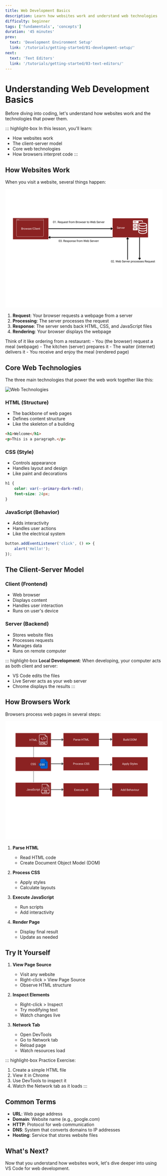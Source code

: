 ```yaml
---
title: Web Development Basics
description: Learn how websites work and understand web technologies
difficulty: beginner
tags: ['fundamentals', 'concepts']
duration: '45 minutes'
prev:
  text: 'Development Environment Setup'
  link: '/tutorials/getting-started/01-development-setup/'
next:
  text: 'Text Editors'
  link: '/tutorials/getting-started/03-text-editors/'
---
```


<div class="tutorial-container">

# Understanding Web Development Basics

Before diving into coding, let's understand how websites work and the technologies that power them.

::: highlight-box
In this lesson, you'll learn:

- How websites work
- The client-server model
- Core web technologies
- How browsers interpret code
  :::

## How Websites Work

When you visit a website, several things happen:

<img src="../../../.vitepress/public/images/tutorials/getting-started/client-server.svg" alt="Client-Server Model" />

1. **Request**: Your browser requests a webpage from a server
2. **Processing**: The server processes the request
3. **Response**: The server sends back HTML, CSS, and JavaScript files
4. **Rendering**: Your browser displays the webpage

<div class="highlight-box">
Think of it like ordering from a restaurant:
- You (the browser) request a meal (webpage)
- The kitchen (server) prepares it
- The waiter (internet) delivers it
- You receive and enjoy the meal (rendered page)
</div>

## Core Web Technologies

The three main technologies that power the web work together like this:

<img src="../../../.vitepress/public/images/tutorials/getting-started/web-technologies.svg" alt="Web Technologies" />

### HTML (Structure)

- The backbone of web pages
- Defines content structure
- Like the skeleton of a building

```html
<h1>Welcome</h1>
<p>This is a paragraph.</p>
```

### CSS (Style)

- Controls appearance
- Handles layout and design
- Like paint and decorations

```css
h1 {
	color: var(--primary-dark-red);
	font-size: 24px;
}
```

### JavaScript (Behavior)

- Adds interactivity
- Handles user actions
- Like the electrical system

```javascript
button.addEventListener('click', () => {
	alert('Hello!');
});
```

## The Client-Server Model

### Client (Frontend)

- Web browser
- Displays content
- Handles user interaction
- Runs on user's device

### Server (Backend)

- Stores website files
- Processes requests
- Manages data
- Runs on remote computer

::: highlight-box
**Local Development**: When developing, your computer acts as both client and server:

- VS Code edits the files
- Live Server acts as your web server
- Chrome displays the results
  :::

## How Browsers Work

Browsers process web pages in several steps:

<img src="../../../.vitepress/public/images/tutorials/getting-started/browser-process.svg" alt="Browser Process" />

1. **Parse HTML**

   - Read HTML code
   - Create Document Object Model (DOM)

2. **Process CSS**

   - Apply styles
   - Calculate layouts

3. **Execute JavaScript**

   - Run scripts
   - Add interactivity

4. **Render Page**
   - Display final result
   - Update as needed

## Try It Yourself

1. **View Page Source**

   - Visit any website
   - Right-click > View Page Source
   - Observe HTML structure

2. **Inspect Elements**

   - Right-click > Inspect
   - Try modifying text
   - Watch changes live

3. **Network Tab**
   - Open DevTools
   - Go to Network tab
   - Reload page
   - Watch resources load

::: highlight-box
Practice Exercise:

1. Create a simple HTML file
2. View it in Chrome
3. Use DevTools to inspect it
4. Watch the Network tab as it loads
   :::

## Common Terms

- **URL**: Web page address
- **Domain**: Website name (e.g., google.com)
- **HTTP**: Protocol for web communication
- **DNS**: System that converts domains to IP addresses
- **Hosting**: Service that stores website files

## What's Next?

Now that you understand how websites work, let's dive deeper into using VS Code for web development.

</div>
